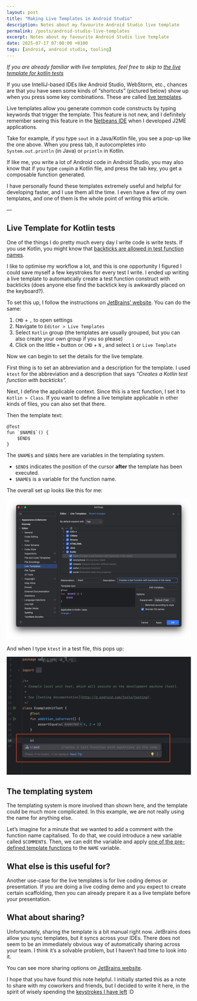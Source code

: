```yaml
---
layout: post
title: "Making Live Templates in Android Studio"
description: Notes about my favourite Android Studio live template
permalink: /posts/android-studio-live-templates
excerpt: Notes about my favourite Android Studio live template
date: 2025-07-17 07:00:00 +0100
tags: [android, android studio, tooling]
---
```


_If you are already familiar with live templates, feel free to skip to [the live template for kotlin tests](#live-template-for-kotlin-tests)_

If you use IntelliJ-based IDEs like Android Studio, WebStorm, etc., chances are that you have seen some kinds of “shortcuts” (pictured below) show up when you press some key combinations. These are called [live templates](https://www.jetbrains.com/help/idea/using-live-templates.html). 

Live templates allow you generate common code constructs by typing keywords that trigger the template. This feature is not new, and I definitely remember seeing this feature in the [Netbeans IDE](https://netbeans.apache.org/front/main/index.html) when I developed J2ME applications.


Take for example, if you type `sout` in a Java/Kotlin file, you see a pop-up like the one above. When you press tab, it autocompletes into `System.out.println` (in Java) or `println` in Kotlin. 

If like me, you write a lot of Android code in Android Studio, you may also know that if you type `comp`in a Kotlin file, and press the tab key, you get a composable function generated.

I have personally found these templates extremely useful and helpful for developing faster, and I use them all the time. I even have a few of my own templates, and one of them is the whole point of writing this article.

—

## Live Template for Kotlin tests

One of the things I do pretty much every day I write code is write tests. If you use Kotlin, you might know that [backticks are allowed in test function names](https://kotlinlang.org/docs/coding-conventions.html#names-for-test-methods).

I like to optimise my workflow a lot, and this is one opportunity I figured I could save myself a few keystrokes for every test I write. I ended up writing a live template to automatically create a test function construct with backticks (does anyone else find the backtick key is awkwardly placed on the keyboard?).

To set this up, I follow the instructions on [JetBrains’ website](https://www.jetbrains.com/help/idea/creating-and-editing-live-templates.html). You can do the same:

1.  `CMD` + `,`  to open settings
2. Navigate to `Editor > Live Templates` 
3. Select `Kotlin` group (the templates are usually grouped, but you can also create your own group if you so please)
4. Click on the little `+` button or `CMD` + `N` , and select `1` or `Live Template` 

Now we can begin to set the details for the live template.

First thing is to set an abbreviation and a description for the template. I used `ktest` for the abbreviation and a description that says *“Creates a Kotlin test function with backticks”.*

Next, I define the applicable context. Since this is a test function, I set it to `Kotlin > Class`. If you want to define a live template applicable in other kinds of files, you can also set that there.

Then the template text:

```
@Test
fun `$NAME$`() {
    $END$
}
```

The `$NAME$` and `$END$` here are variables in the templating system. 

- `$END$` indicates the position of the cursor **after** the template has been executed.
- `$NAME$` is a variable for the function name.

The overall set up looks like this for me:

<div style="text-align: center;">
  <img src="/images/custom-live-template-setup.png" alt="Kotlin Test Live Template Setup" style="max-width: 100%; height: auto;">
</div>

And when I type `ktest` in a test file, this pops up:

<div style="text-align: center;">
  <img src="/images/custom-live-template-usage.png" alt="Kotlin Test Live Template Usage" style="max-width: 100%; height: auto;">
</div>


## The templating system

The templating system is more involved than shown here, and the template could be much more complicated. In this example, we are not really using the name for anything else.

Let’s imagine for a minute that we wanted to add a comment with the function name capitalised. To do that, we could introduce a new variable called `$COMMENT$`. Then, we can edit the variable and apply [one of the pre-defined template functions](https://www.jetbrains.com/help/idea/template-variables.html#predefined_functions) to the `NAME` variable.

## What else is this useful for?

Another use-case for the live templates is for live coding demos or presentation. If you are doing a live coding demo and you expect to create certain scaffolding, then you can already prepare it as a live template before your presentation.

## What about sharing?

Unfortunately, sharing the template is a bit manual right now. JetBrains does allow you sync templates, but it syncs across your IDEs. There does not seem to be an immediately obvious way of automatically sharing across your team. I think it’s a solvable problem, but I haven’t had time to look into it.

You can see more sharing options on [JetBrains website](https://www.jetbrains.com/help/idea/sharing-live-templates.html).


I hope that you have found this note helpful. I initially started this as a note to share with my coworkers and friends, but I decided to write it here, in the spirit of wisely spending the [keystrokes I have left](https://keysleft.com/) :D
